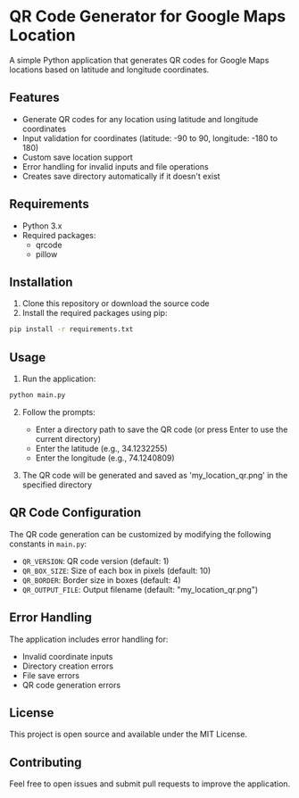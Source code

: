 # QR Code Generator for Google Maps Location

A simple Python application that generates QR codes for Google Maps locations based on latitude and longitude coordinates.

## Features

- Generate QR codes for any location using latitude and longitude coordinates
- Input validation for coordinates (latitude: -90 to 90, longitude: -180 to 180)
- Custom save location support
- Error handling for invalid inputs and file operations
- Creates save directory automatically if it doesn't exist

## Requirements

- Python 3.x
- Required packages:
  - qrcode
  - pillow

## Installation

1. Clone this repository or download the source code
2. Install the required packages using pip:
```bash
pip install -r requirements.txt
```

## Usage

1. Run the application:
```bash
python main.py
```

2. Follow the prompts:
   - Enter a directory path to save the QR code (or press Enter to use the current directory)
   - Enter the latitude (e.g., 34.1232255)
   - Enter the longitude (e.g., 74.1240809)

3. The QR code will be generated and saved as 'my_location_qr.png' in the specified directory

## QR Code Configuration

The QR code generation can be customized by modifying the following constants in `main.py`:

- `QR_VERSION`: QR code version (default: 1)
- `QR_BOX_SIZE`: Size of each box in pixels (default: 10)
- `QR_BORDER`: Border size in boxes (default: 4)
- `QR_OUTPUT_FILE`: Output filename (default: "my_location_qr.png")

## Error Handling

The application includes error handling for:
- Invalid coordinate inputs
- Directory creation errors
- File save errors
- QR code generation errors

## License

This project is open source and available under the MIT License.

## Contributing

Feel free to open issues and submit pull requests to improve the application.